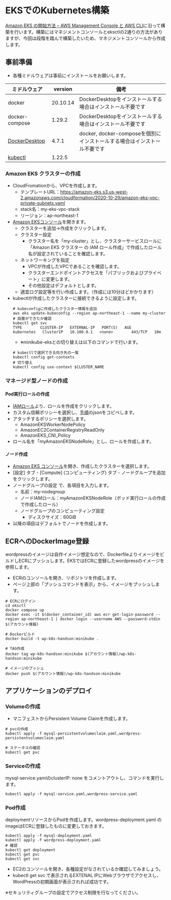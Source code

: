# EKSでのKubernetes構築
[Amazon EKS の開始方法 – AWS Management Console と AWS CLI](https://docs.aws.amazon.com/ja_jp/eks/latest/userguide/getting-started-console.html)に沿って構築を行います。構築にはマネジメントコンソールとeksctlの2通りの方法がありますが、今回は段階を踏んで構築したいため、マネジメントコンソールから作成します。

## 事前準備
- 各種ミドルウェアは事前にインストールをお願いします。

| ミドルウェア         | version  | 備考                                              |
| -------------- | -------- | ----------------------------------------------- |
| docker         | 20.10.14 | DockerDesktopをインストールする場合はインストール不要です             |
| docker-compose | 1.29.2   | DockerDesktopをインストールする場合はインストール不要です             |
| [DockerDesktop](https://www.docker.com/products/docker-desktop/)  | 4.7.1    | docker, docker-composeを個別にインストールする場合はインストール不要です |
| [kubectl](https://kubernetes.io/ja/docs/tasks/tools/install-kubectl/)        | 1.22.5   |                                                 |

### Amazon EKS クラスターの作成
- CloudFromationから、VPCを作成します。
  - テンプレートURL：https://amazon-eks.s3.us-west-2.amazonaws.com/cloudformation/2020-10-29/amazon-eks-vpc-private-subnets.yaml
  - stack名：my-eks-vpc-stack
  - リージョン：ap-northeast-1
- [Amazon EKSコンソール](https://ap-northeast-1.console.aws.amazon.com/eks/home?region=ap-northeast-1#/clusters)を開きます。
  - クラスターを追加→作成をクリックします。
  - クラスター設定
    - クラスター名を「my-cluster」とし、クラスターサービスロールに「Amazon EKS クラスター の IAM ロール作成」で作成したロール名が設定されていることを確認します。
  - ネットワーキングを指定
    - VPCが作成したVPCであることを確認します。
    - クラスターエンドポイントアクセスを「パブリックおよびプライベート」に変更します。
    - その他設定はデフォルトとします。
  - 適宜ログ設定等を行い作成します。（作成には10分ほどかかります）
- kubectlが作成したクラスターに接続できるように設定します。
  ```
  # kubeconfigに作成したクラスター情報を追加
  aws eks update-kubeconfig --region ap-northeast-1 --name my-cluster
  # 設置ができたか確認
  kubectl get svc
  TYPE        CLUSTER-IP   EXTERNAL-IP   PORT(S)   AGE
  kubernetes   ClusterIP   10.100.0.1   <none>        443/TCP   10m
  ```
  - ※minikube-eksとの切り替えは以下のコマンドで行います。
  ```
  # kubectlで選択できる向き先の一覧
  kubectl config get-contexts
  # 切り替え
  kubectl config use-context $CLUSTER_NAME
  ```
### マネージド型ノードの作成
#### Pod実行ロールの作成
- [IAMロール](https://us-east-1.console.aws.amazon.com/iamv2/home#/roles)より、ロールを作成をクリックします。
- カスタム信頼ポリシーを選択し、[手順](https://docs.aws.amazon.com/ja_jp/eks/latest/userguide/getting-started-console.html#:~:text=Fargate%20%E2%80%93%20Linux-,Managed,-nodes%20%E2%80%93%20Linux)のjsonをコピペします。
- アタッチするポリシーを選択します。
  - AmazonEKSWorkerNodePolicy
  - AmazonEC2ContainerRegistryReadOnly
  - AmazonEKS_CNI_Policy
- ロール名を「myAmazonEKSNodeRole」とし、ロールを作成します。

#### ノード作成
- [Amazon EKS コンソール](https://console.aws.amazon.com/eks/home#/clusters)を開き、作成したクラスターを選択します。
- [設定] タブ - [Compute] (コンピューティング) タブ - ノードグループを追加 をクリックします。
- ノードグループの設定 で、各項目を入力します。
  - 名前：my-nodegroup
  - ノードIAMロール：myAmazonEKSNodeRole（ポッド実行ロールの作成で作成したロール）
  - ノードグループのコンピューティング設定
    - ディスクサイズ：60GiB
- 以降の項目はデフォルトでノードを作成します。

## ECRへのDockerImage登録
wordpressのイメージは自作イメージ想定なので、DockerfileよりイメージをビルドしECRにプッシュします。EKSではECRに登録したwordpressのイメージを参照します。
- ECRのコンソールを開き、リポジトリを作成します。
- ページ上部の「プッシュコマンドを表示」から、イメージをプッシュします。
```
# ECRにログイン
cd eksctl
docker compose up
docker exec -it $(docker_container_id) aws ecr get-login-password --region ap-northeast-1 | docker login --username AWS --password-stdin $(アカウント情報)

# Dockerビルド
docker build -t wp-k8s-handson:minikube .

# TAG作成
docker tag wp-k8s-handson:minikube $(アカウント情報)/wp-k8s-handson:minikube

# イメージのプッシュ
docker push $(アカウント情報)/wp-k8s-handson:minikube
```

## アプリケーションのデプロイ
### Volumeの作成
- マニフェストからPersistent Volume Claimを作成します。
```
# pvcの作成
kubectl apply -f mysql-persistentvolumeclaim.yaml,wordpress-persistentvolumeclaim.yaml

# ステータスの確認
kubectl get pvc
```

### Serviceの作成
mysql-service.yamlのclusterIP: none をコメントアウトし、コマンドを実行します。
```
kubectl apply -f mysql-service.yaml,wordpress-service.yaml
```

### Pod作成
deploymentリソースからPodを作成します。wordpress-deployment.yaml のimageはECRに登録したものに変更しておきます。
```
kubectl apply -f mysql-deployment.yaml
kubectl apply -f wordpress-deployment.yaml
# 確認
kubectl get deployment
kubectl get pvc
kubectl get svc
```
- EC2のコンソールを開き、各種設定がなされているか確認してみましょう。
- kubectl get svc で表示されるEXTENAL IPにWebブラウザでアクセスし、WordPressの初期画面が表示されれば成功です。

※セキュリティグループの設定でアクセス制限を行なってください。
